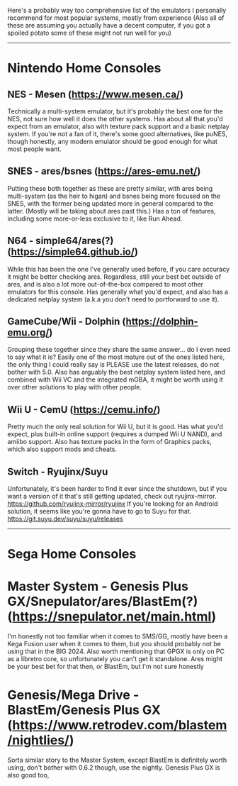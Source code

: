 Here's a probably way too comprehensive list of the emulators I personally recommend for most popular systems, mostly from experience
(Also all of these are assuming you actually have a decent computer, if you got a spoiled potato some of these might not run well for you)

---

# Nintendo Home Consoles


## NES - Mesen (https://www.mesen.ca/)

Technically a multi-system emulator, but it's probably the best one for the NES, not sure how well it does the other systems.
Has about all that you'd expect from an emulator, also with texture pack support and a basic netplay system. 
If you're not a fan of it, there's some good alternatives, like puNES, though honestly, any modern emulator should be good enough for what most people want.

## SNES - ares/bsnes (https://ares-emu.net/)

Putting these both together as these are pretty similar, with ares being multi-system (as the heir to higan) and bsnes being more focused on the SNES, 
with the former being updated more in general compared to the latter. (Mostly will be taking about ares past this.)
Has a ton of features, including some more-or-less exclusive to it, like Run Ahead.

## N64 - simple64/ares(?) (https://simple64.github.io/)

While this has been the one I've generally used before, if you care accuracy it might be better checking ares. 
Regardless, still your best bet outside of ares, and is also a lot more out-of-the-box compared to most other emulators for this console.
Has generally what you'd expect, and also has a dedicated netplay system (a.k.a you don't need to portforward to use it).

## GameCube/Wii - Dolphin (https://dolphin-emu.org/)

Grouping these together since they share the same answer... do I even need to say what it is?
Easily one of the most mature out of the ones listed here, the only thing I could really say is PLEASE use the latest releases, do not bother with 5.0.
Also has arguably the best netplay system listed here, and combined with Wii VC and the integrated mGBA, 
it might be worth using it over other solutions to play with other people.

## Wii U - CemU (https://cemu.info/)

Pretty much the only real solution for Wii U, but it is good.
Has what you'd expect, plus built-in online support (requires a dumped Wii U NAND), and amiibo support.
Also has texture packs in the form of Graphics packs, which also support mods and cheats.

## Switch - Ryujinx/Suyu

Unfortunately, it's been harder to find it ever since the shutdown, 
but if you want a version of it that's still getting updated, check out ryujinx-mirror.
https://github.com/ryujinx-mirror/ryujinx
If you're looking for an Android solution, it seems like you're gonna have to go to Suyu for that.
https://git.suyu.dev/suyu/suyu/releases

---

# Sega Home Consoles


# Master System - Genesis Plus GX/Snepulator/ares/BlastEm(?) (https://snepulator.net/main.html)

I'm honestly not too familiar when it comes to SMS/GG, mostly have been a Kega Fusion user when it comes to them, 
but you should probably not be using that in the BIG 2024.
Also worth mentioning that GPGX is only on PC as a libretro core, so unfortunately you can't get it standalone.
Ares might be your best bet for that then, or BlastEm, but I'm not sure honestly

# Genesis/Mega Drive - BlastEm/Genesis Plus GX (https://www.retrodev.com/blastem/nightlies/)

Sorta similar story to the Master System, except BlastEm is definitely worth using, don't bother with 0.6.2 though, use the nightly.
Genesis Plus GX is also good too,